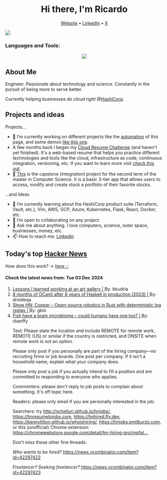 
<!-- This is an HTML comment in your markdown file -->

<h1 align="center">Hi there, I'm Ricardo</h1>
<p align="center">
  <a href="ricardorompar.com">Website</a> •
  <a href="https://www.linkedin.com/in/ricardo-romero-paredes/">LinkedIn</a> •
  <a href="https://twitter.com/ricardorompar">X</a>
</p>
<img src="https://badges.pufler.dev/visits/{ricardorompar}/{ricardorompar}"/>

<h3 align="left">Languages and Tools:</h3>
<p align="center">
  <a href="https://skillicons.dev">
    <img src="https://skillicons.dev/icons?i=terraform,aws,gcp,azure,git,python,kubernetes,react,js,docker,ubuntu" />
  </a>
</p>

<h2>About Me</h2>
Engineer. Passionate about technology and science. Constantly in the pursuit of being more to serve better.

Currently helping businesses <i>do cloud right</i> @<a href="https://github.com/hashicorp">HashiCorp</a>.

<h2>Projects and ideas</h2>
Projects...
<ul>
  <li>🔭 I’m currently working on different projects like the <a href="https://github.com/ricardorompar/ricardorompar/blob/main/automate.py">automation</a> of this page, and some demos <a href="https://github.com/ricardorompar/boundary-ansible-demo">like this one</a>.
  </li>

  <li >A few months back I began my <a href="https://github.com/ricardorompar/cloudResumeChallenge">Cloud Resume Challenge</a> (and haven't yet finished). It's a web-based resume that helps you practice different technologies and tools like the cloud, infrastructure as code, continuous integration, versioning, etc. If you want to learn more visit <a href="https://cloudresumechallenge.dev/docs/the-challenge/aws/">check this out</a>.
  </li>

  <li>🔭 <a href="https://github.com/ricardorompar/capstoneT2">This</a> is the capstone (integration) project for the second term of the master in Computer Science. It is a basic 3-tier app that allows users to access, modify and create stock a portfolio of their favorite stocks.
  </li>
</ul>
...and Ideas
<ul>
  <li>🌱 I’m currently learning about the HashiCorp product suite (Terraform, Vault, etc.), Vim, AWS, GCP, Azure, Kubernetes, Flask, React, Docker, etc.
  </li>
  <li>👯 I’m open to collaborating on any project.</li>
  <li>💬 Ask me about anything. I love computers, science, outer space, businesses, money, etc.</li>
  <li>📫 How to reach me: <a href="https://www.linkedin.com/in/ricardo-romero-paredes/">Linkedin</a></li>
</ul>

<h2>Today's top <a href='https://news.ycombinator.com/'>Hacker News</a></h2>
How does this work? -> <a href='./AUTOMATIC.md'>here 💡</a>

<h4>Check the latest news from: Tue 03 Dec 2024</h4>
<ol>
<li>
    <a href=https://www.henrikkarlsson.xyz/p/art-gallery>
        Lessons I learned working at an art gallery |
    </a>
    By: bkudria
</li>

<li>
    <a href=https://chshersh.com/blog/2023-12-16-8-months-of-ocaml-after-8-years-of-haskell.html>
        8 months of OCaml after 8 years of Haskell in production (2023) |
    </a>
    By: droideqa
</li>

<li>
    <a href=https://github.com/copper-project/copper-rs/wiki/Copper-Release-Log>
        Show HN: Copper – Open-source robotics in Rust with deterministic log replay |
    </a>
    By: gbin
</li>

<li>
    <a href=https://www.quantamagazine.org/fish-have-a-brain-microbiome-could-humans-have-one-too-20241202/>
        Fish have a brain microbiome – could humans have one too? |
    </a>
    By: rbanffy
</li>

<p>
Text: Please state the location and include REMOTE for remote work, REMOTE (US)
or similar if the country is restricted, and ONSITE when remote work is <i>not</i> an option.<p>Please only post if you personally are part of the hiring company—no
recruiting firms or job boards. One post per company. If it isn&#x27;t a household name,
explain what your company does.<p>Please only post a job if you actually intend to fill a position
and are committed to responding to everyone who applies.<p>Commenters: please don&#x27;t reply to job posts to complain about
something. It&#x27;s off topic here.<p>Readers: please only email if you are personally interested in the job.<p>Searchers: try <a href="http:&#x2F;&#x2F;nchelluri.github.io&#x2F;hnjobs&#x2F;" rel="nofollow">http:&#x2F;&#x2F;nchelluri.github.io&#x2F;hnjobs&#x2F;</a>, <a href="https:&#x2F;&#x2F;hnresumetojobs.com" rel="nofollow">https:&#x2F;&#x2F;hnresumetojobs.com</a>,
<a href="https:&#x2F;&#x2F;hnhired.fly.dev" rel="nofollow">https:&#x2F;&#x2F;hnhired.fly.dev</a>, <a href="https:&#x2F;&#x2F;kennytilton.github.io&#x2F;whoishiring&#x2F;" rel="nofollow">https:&#x2F;&#x2F;kennytilton.github.io&#x2F;whoishiring&#x2F;</a>,
<a href="https:&#x2F;&#x2F;hnjobs.emilburzo.com" rel="nofollow">https:&#x2F;&#x2F;hnjobs.emilburzo.com</a>, or this (unofficial) Chrome extension:
<a href="https:&#x2F;&#x2F;chromewebstore.google.com&#x2F;detail&#x2F;hn-hiring-pro&#x2F;mpfaljjblphnlloddaplgicpkinikjlp" rel="nofollow">https:&#x2F;&#x2F;chromewebstore.google.com&#x2F;detail&#x2F;hn-hiring-pro&#x2F;mpfal...</a>.<p>Don&#x27;t miss these other fine threads:<p><i>Who wants to be hired?</i> <a href="https:&#x2F;&#x2F;news.ycombinator.com&#x2F;item?id=42297422">https:&#x2F;&#x2F;news.ycombinator.com&#x2F;item?id=42297422</a><p><i>Freelancer? Seeking freelancer?</i> <a href="https:&#x2F;&#x2F;news.ycombinator.com&#x2F;item?id=42297423">https:&#x2F;&#x2F;news.ycombinator.com&#x2F;item?id=42297423</a> </br>
</p>
</ol>